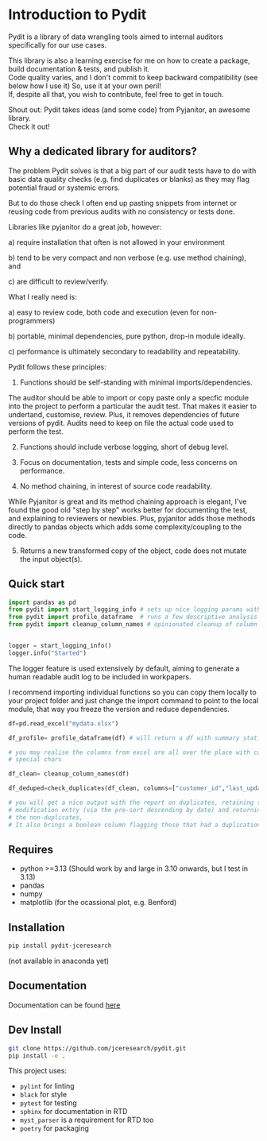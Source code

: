 
# Introduction to Pydit  

Pydit is a library of data wrangling tools aimed to internal auditors  
specifically for our use cases.

This library is also a learning exercise for me on how to create a package, build documentation & tests, and publish it.  
Code quality varies, and I don't commit to keep backward compatibility (see below how I use it) So, use it at your own peril!  
If, despite all that, you wish to contribute, feel free to get in touch.

Shout out: Pydit takes ideas (and some code) from Pyjanitor, an awesome library.  
Check it out!

## Why a dedicated library for auditors?

The problem Pydit solves is that a big part of our audit tests have to do with basic data quality checks (e.g. find duplicates or blanks) as they may flag potential fraud or systemic errors.

But to do those check I often end up pasting snippets from internet or reusing code from previous audits with no consistency or tests done.

Libraries like pyjanitor do a great job, however:  

  a) require installation that often is not allowed in your environment  

  b) tend to be very compact and non verbose (e.g. use method chaining), and 

  c) are difficult to review/verify.  


What I really need is:

  a) easy to review code, both code and execution (even for non-programmers)  

  b) portable, minimal dependencies, pure python, drop-in module ideally.  

  c) performance is ultimately secondary to readability and repeatability.  
  

Pydit follows these principles:

1. Functions should be self-standing with minimal imports/dependencies.  

The auditor should be able to import or copy paste only a specfic module into the project to perform a particular the audit test. That makes it easier to undertand, customise, review. Plus, it removes dependencies of future versions of pydit. Audits need to keep on file the actual code used to perform the test.

2. Functions should include verbose logging, short of debug level.  

3. Focus on documentation, tests and simple code, less concerns on performance.

4. No method chaining, in interest of source code readability.

While Pyjanitor is great and its method chaining approach is elegant, I've found the good old "step by step" works better for documenting the test, and explaining to reviewers or newbies. Plus, pyjanitor adds those methods directly to pandas objects which adds some complexity/coupling to the code.

5. Returns a new transformed copy of the object, code does not mutate the input object(s).

## Quick start

```python
import pandas as pd
from pydit import start_logging_info # sets up nice logging params with rotation
from pydit import profile_dataframe  # runs a few descriptive analysis on a df
from pydit import cleanup_column_names # opinionated cleanup of column names


logger = start_logging_info()
logger.info("Started")

```

The logger feature is used extensively by default, aiming to generate a human readable audit log to be included in workpapers.

I recommend importing individual functions so you can copy them locally to your project folder and just change the import command to point to the local module, that way you freeze the version and reduce dependencies.

```python
df=pd.read_excel("mydata.xlsx")

df_profile= profile_dataframe(df) # will return a df with summary statistics

# you may realise the columns from excel are all over the place with cases and
# special chars

df_clean= cleanup_column_names(df) 

df_deduped=check_duplicates(df_clean, columns=["customer_id","last_update_date"],ascending=[True,False],keep="first",indicator=True, also_return_non_duplicates=True)

# you will get a nice output with the report on duplicates, retaining the last
# modification entry (via the pre-sort descending by date) and returning 
# the non-duplicates,  
# It also brings a boolean column flagging those that had a duplication removed.


```

## Requires

- python >=3.13 (Should work by and large in 3.10 onwards, but I test in 3.13)
- pandas
- numpy
- matplotlib (for the ocassional plot, e.g. Benford)

## Installation

```bash
pip install pydit-jceresearch
```

(not available in anaconda yet)

## Documentation

Documentation can be found [here](https://pydit.readthedocs.io/en/latest/index.html)

## Dev Install

```bash
git clone https://github.com/jceresearch/pydit.git
pip install -e .
```

This project uses:

- ```pylint``` for linting  
- ```black``` for style  
- ```pytest``` for testing  
- ```sphinx``` for documentation in RTD  
- ```myst_parser``` is a requirement for RTD too  
- ```poetry``` for packaging  
